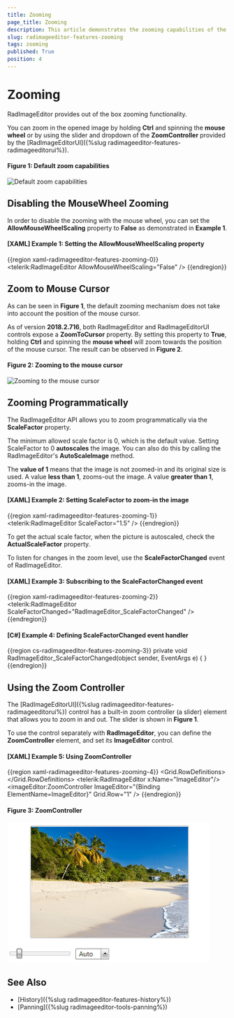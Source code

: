 ```yaml
---
title: Zooming
page_title: Zooming
description: This article demonstrates the zooming capabilities of the RadImageEditor control.
slug: radimageeditor-features-zooming
tags: zooming
published: True
position: 4
---
```


# Zooming

RadImageEditor provides out of the box zooming functionality. 

You can zoom in the opened image by holding **Ctrl** and spinning the **mouse wheel** or by using the slider and dropdown of the **ZoomController** provided by the [RadImageEditorUI]({%slug radimageeditor-features-radimageeditorui%}).

#### Figure 1: Default zoom capabilities 
![Default zoom capabilities](images/default-zoom.gif)

## Disabling the MouseWheel Zooming

In order to disable the zooming with the mouse wheel, you can set the __AllowMouseWheelScaling__ property to __False__ as demonstrated in __Example 1__. 

#### __[XAML] Example 1: Setting the AllowMouseWheelScaling property__
{{region xaml-radimageeditor-features-zooming-0}}
	<telerik:RadImageEditor AllowMouseWheelScaling="False" />
{{endregion}}

## Zoom to Mouse Cursor

As can be seen in **Figure 1**, the default zooming mechanism does not take into account the position of the mouse cursor.

As of version **2018.2.716**, both RadImageEditor and RadImageEditorUI controls expose a **ZoomToCursor** property. By setting this property to **True**, holding **Ctrl** and spinning the **mouse wheel** will zoom towards the position of the mouse cursor. The result can be observed in **Figure 2**.

#### Figure 2: Zooming to the mouse cursor  
![Zooming to the mouse cursor](images/zoom-to-cursor.gif)

## Zooming Programmatically

The RadImageEditor API allows you to zoom programmatically via the __ScaleFactor__ property. 

The minimum allowed scale factor is 0, which is the default value. Setting ScaleFactor to 0 __autoscales__ the image. You can also do this by calling the RadImageEditor's __AutoScaleImage__ method.

The __value of 1__ means that the image is not zoomed-in and its original size is used. A value __less than 1__, zooms-out the image. A value __greater than 1__, zooms-in the image.

#### __[XAML] Example 2: Setting ScaleFactor to zoom-in the image__
{{region xaml-radimageeditor-features-zooming-1}}
	<telerik:RadImageEditor ScaleFactor="1.5" />
{{endregion}}

To get the actual scale factor, when the picture is autoscaled, check the __ActualScaleFactor__ property.

To listen for changes in the zoom level, use the __ScaleFactorChanged__ event of RadImageEditor.

#### __[XAML] Example 3: Subscribing to the ScaleFactorChanged event__
{{region xaml-radimageeditor-features-zooming-2}}
	<telerik:RadImageEditor ScaleFactorChanged="RadImageEditor_ScaleFactorChanged" />
{{endregion}}

#### __[C#] Example 4: Defining ScaleFactorChanged event handler__
{{region cs-radimageeditor-features-zooming-3}}
	private void RadImageEditor_ScaleFactorChanged(object sender, EventArgs e)
	{
	}
{{endregion}}

## Using the Zoom Controller

The [RadImageEditorUI]({%slug radimageeditor-features-radimageeditorui%}) control has a built-in zoom controller (a slider) element that allows you to zoom in and out. The slider is shown in __Figure 1__.

To use the control separately with __RadImageEditor__, you can define the __ZoomController__ element, and set its __ImageEditor__ control.

#### __[XAML] Example 5: Using ZoomController__
{{region xaml-radimageeditor-features-zooming-4}}
	<Grid>
        <Grid.RowDefinitions>
            <RowDefinition />
            <RowDefinition Height="Auto" />
        </Grid.RowDefinitions>
        <telerik:RadImageEditor x:Name="ImageEditor"/>        
        <imageEditor:ZoomController ImageEditor="{Binding ElementName=ImageEditor}" Grid.Row="1" />
        <!-- imageEditor points to xmlns:imageEditor="clr-namespace:Telerik.Windows.Media.Imaging;assembly=Telerik.Windows.Controls.ImageEditor" -->
    </Grid>
{{endregion}}

#### Figure 3: ZoomController
![WPF RadImageEditor ZoomController](images/radimageeditor-features-zooming-0.png)

## See Also  
 * [History]({%slug radimageeditor-features-history%})
 * [Panning]({%slug radimageeditor-tools-panning%})